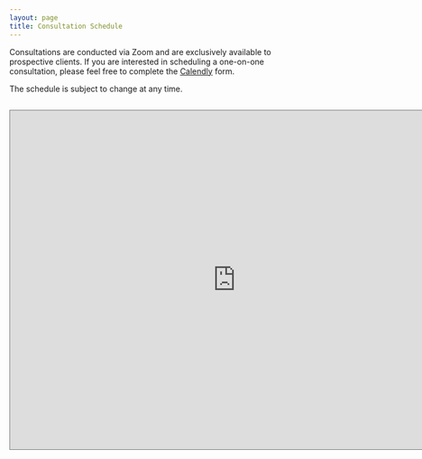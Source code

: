 ```yaml
---
layout: page
title: Consultation Schedule 
---
```



Consultations are conducted via Zoom and are exclusively available to prospective clients. If you are interested in scheduling a one-on-one consultation, please feel free to complete the [Calendly](https://calendly.com/naiborhujosua/60min?month=2024-05) form.

The schedule is subject to change at any time.
##

<iframe src="https://calendar.google.com/calendar/embed?height=600&wkst=2&ctz=Asia%2FJakarta&showPrint=0&mode=AGENDA&title=Consultation%20schedule-%20Josua%20Naiborhu&src=bmFpYm9yaHVqb3N1YUBhbHVtbmkudWkuYWMuaWQ&color=%23039BE5" style="border:solid 1px #777" width="800" height="600" frameborder="0" scrolling="no"></iframe>
